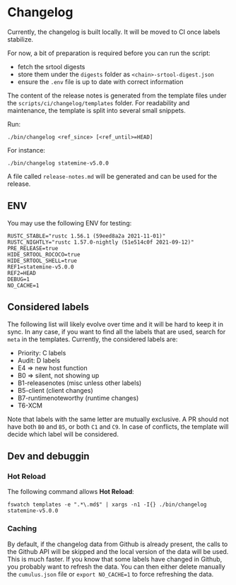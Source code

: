 # Changelog

Currently, the changelog is built locally. It will be moved to CI once labels stabilize.

For now, a bit of preparation is required before you can run the script:
- fetch the srtool digests
- store them under the `digests` folder as `<chain>-srtool-digest.json`
- ensure the `.env` file is up to date with correct information

The content of the release notes is generated from the template files under the `scripts/ci/changelog/templates` folder. For readability and maintenance, the template is split into several small snippets.

Run:
```
./bin/changelog <ref_since> [<ref_until>=HEAD]
```

For instance:
```
./bin/changelog statemine-v5.0.0
```

A file called `release-notes.md` will be generated and can be used for the release.

## ENV

You may use the following ENV for testing:

```
RUSTC_STABLE="rustc 1.56.1 (59eed8a2a 2021-11-01)"
RUSTC_NIGHTLY="rustc 1.57.0-nightly (51e514c0f 2021-09-12)"
PRE_RELEASE=true
HIDE_SRTOOL_ROCOCO=true
HIDE_SRTOOL_SHELL=true
REF1=statemine-v5.0.0
REF2=HEAD
DEBUG=1
NO_CACHE=1
```
## Considered labels

The following list will likely evolve over time and it will be hard to keep it in sync.
In any case, if you want to find all the labels that are used, search for `meta` in the templates.
Currently, the considered labels are:

- Priority: C<N> labels
- Audit: D<N> labels
- E4 => new host function
- B0 => silent, not showing up
- B1-releasenotes (misc unless other labels)
- B5-client (client changes)
- B7-runtimenoteworthy (runtime changes)
- T6-XCM

Note that labels with the same letter are mutually exclusive.
A PR should not have both `B0` and `B5`, or both `C1` and `C9`. In case of conflicts, the template will
decide which label will be considered.

## Dev and debuggin

### Hot Reload

The following command allows **Hot Reload**:
```
fswatch templates -e ".*\.md$" | xargs -n1 -I{} ./bin/changelog statemine-v5.0.0
```
### Caching

By default, if the changelog data from Github is already present, the calls to the Github API will be skipped
and the local version of the data will be used. This is much faster.
If you know that some labels have changed in Github, you probably want to refresh the data.
You can then either delete manually the `cumulus.json` file or `export NO_CACHE=1` to force refreshing the data.
